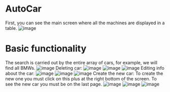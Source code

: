 # AutoCar
First, you can see the main screen where all the machines are displayed in a table.
![image](https://github.com/KatsuboDmytro/choose-car/assets/103748028/82e14732-0aa8-459d-95b1-d0d2a4c47d7b)
# Basic functionality
The search is carried out by the entire array of cars, for example, we will find all BMWs.
![image](https://github.com/KatsuboDmytro/choose-car/assets/103748028/2dcafaa8-67b0-469d-9a14-4f8e23ac7964)
Deleting car:
![image](https://github.com/KatsuboDmytro/choose-car/assets/103748028/4b7267a3-4a1a-4dde-bea9-7c4acb89ae6b)
![image](https://github.com/KatsuboDmytro/choose-car/assets/103748028/3c4c4aee-b49c-4fa7-9022-cfc5b40f5e33)
![image](https://github.com/KatsuboDmytro/choose-car/assets/103748028/7e5f97fd-0b7c-45a4-b383-1abaa3a0966b)
Editing info about the car:
![image](https://github.com/KatsuboDmytro/choose-car/assets/103748028/3d5ceb15-69bb-43cd-b237-b42b1e4cc224)
![image](https://github.com/KatsuboDmytro/choose-car/assets/103748028/d9b5ace1-5168-437b-b8fd-ba5d1a0da957)
![image](https://github.com/KatsuboDmytro/choose-car/assets/103748028/51c19c92-db5a-4787-b45d-f591014b00c9)
Create the new car:
To create the new one you must click on this plus at the right bottom of the screen. To see the new car you must be on the last page.
![image](https://github.com/KatsuboDmytro/choose-car/assets/103748028/0265652e-3c29-405e-9ff1-dfdcf54f1097)
![image](https://github.com/KatsuboDmytro/choose-car/assets/103748028/0f4857c8-dc99-4f82-87ad-6fae135d24ea)
![image](https://github.com/KatsuboDmytro/choose-car/assets/103748028/d656ef3a-9d3a-4e6e-9caa-c3ddcf47a41b)
